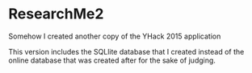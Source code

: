 # ResearchMe2
Somehow I created another copy of the YHack 2015 application

This version includes the SQLlite database that I created instead of the online database that was created after for the sake of judging. 

